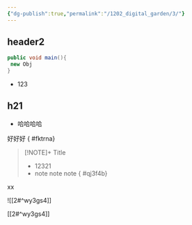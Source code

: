 ```yaml
---
{"dg-publish":true,"permalink":"/1202_digital_garden/3/"}
---
```




## header2
```java title="xdasd" {main}
public void main(){
 new Obj
}
```

- 123

## h21

-  哈哈哈哈

好好好
{ #fktrna}



> [!NOTE]+ Title
> - 12321
> - note note note 
{ #qj3f4b}



xx


![[2#^wy3gs4]]


[[2#^wy3gs4]]